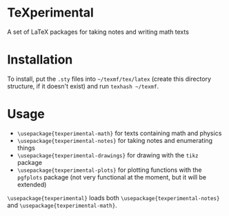 # TeXperimental
A set of LaTeX packages for taking notes and writing math texts

# Installation
To install, put the `.sty` files into `~/texmf/tex/latex` (create this directory structure, if it doesn't exist) and run `texhash ~/texmf`.

# Usage

 - `\usepackage{texperimental-math}` for texts containing math and physics
 - `\usepackage{texperimental-notes}` for taking notes and enumerating things
 - `\usepackage{texperimental-drawings}` for drawing with the `tikz` package
 - `\usepackage{texperimental-plots}` for plotting functions with the `pgfplots` package (not very functional at the moment, but it will be extended)

`\usepackage{texperimental}` loads both `\usepackage{texperimental-notes}` and `\usepackage{texperimental-math}`.
